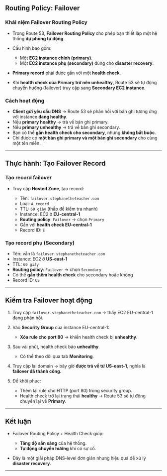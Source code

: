 ## **Routing Policy: Failover**

### **Khái niệm Failover Routing Policy**

* Trong Route 53, **Failover Routing Policy** cho phép bạn thiết lập một hệ thống **dự phòng tự động**.
* Cấu hình bao gồm:

  * Một **EC2 instance chính (primary)**.
  * Một **EC2 instance phụ (secondary)** dùng cho **disaster recovery**.
* **Primary record** phải được gắn với một **health check**.
* Khi **health check của Primary trở nên unhealthy**, Route 53 sẽ tự động chuyển hướng (failover) truy cập sang **Secondary EC2 instance**.

### **Cách hoạt động**

* **Client gửi yêu cầu DNS** → Route 53 sẽ phản hồi với bản ghi tương ứng với instance **đang healthy**.
* Nếu **primary healthy** → trả về bản ghi primary.
* Nếu **primary unhealthy** → trả về bản ghi secondary.
* Bạn có thể **gắn health check cho secondary**, nhưng **không bắt buộc**.
* Chỉ được có **một bản ghi primary và một bản ghi secondary** cho cùng một tên miền.

---

## **Thực hành: Tạo Failover Record**

### **Tạo record failover**

* Truy cập **Hosted Zone**, tạo record:

  * Tên: `failover.stephanetheteacher.com`
  * Loại: `A record`
  * TTL: `60 giây` (thấp để kiểm tra nhanh)
  * Instance: EC2 ở **EU-central-1**
  * **Routing policy**: `Failover` → chọn `Primary`
  * Gắn với **health check EU-central-1**
  * Record ID: `E`

### **Tạo record phụ (Secondary)**

* Tên: vẫn là `failover.stephanetheteacher.com`
* Instance: EC2 ở **US-east-1**
* TTL: `60 giây`
* **Routing policy**: `Failover` → chọn `Secondary`
* Có thể **gắn thêm health check** cho secondary hoặc không
* Record ID: `US`

---

## **Kiểm tra Failover hoạt động**

1. Truy cập `failover.stephanetheteacher.com` → thấy EC2 EU-central-1 đang phản hồi.
2. Vào **Security Group** của instance EU-central-1:

   * **Xóa rule cho port 80** → khiến health check bị **unhealthy**.
3. Sau vài phút, health check báo **unhealthy**.

   * Có thể theo dõi qua tab **Monitoring**.
4. Truy cập lại domain → bây giờ **được trả về từ US-east-1**, nghĩa là **failover đã thành công**.
5. Để khôi phục:

   * Thêm lại rule cho HTTP (port 80) trong security group.
   * Health check trở lại trạng thái **healthy** → Route 53 sẽ tự động chuyển lại về **Primary**.

---

## **Kết luận**

* Failover Routing Policy + Health Check giúp:

  * **Tăng độ sẵn sàng** của hệ thống.
  * **Tự động chuyển hướng** khi có sự cố.
* Đây là một giải pháp DNS-level đơn giản nhưng hiệu quả để xử lý **disaster recovery**.

---
